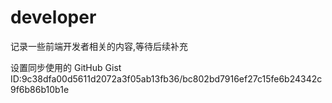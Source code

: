 # developer

记录一些前端开发者相关的内容,等待后续补充

设置同步使用的 GitHub Gist ID:9c38dfa00d5611d2072a3f05ab13fb36/bc802bd7916ef27c15fe6b24342c9f6b86b10b1e
